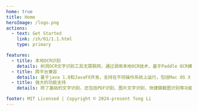 ```yaml
---
home: true
title: Home
heroImage: /logo.png
actions:
  - text: Get Started
    link: /zh/01/1.1.html
    type: primary

features:
  - title: 本地OCR识别
    details: 树洞OCR文字识别工具无需联网，通过调用本地OCR技术，基于Paddle OCR模型和深度学习框架如PyTorch、DJL，提供快速准确的文字识别。
  - title: 跨平台兼容
    details: 基于java 1.8和JavaFX开发，支持在不同操作系统上运行，包括Mac OS X 12.6及以上版本。
  - title: 强大的功能支持
    details: 除了基础的文字识别，还包括PDF识别、图片文字识别、快捷键截图识别等功能.

footer: MIT Licensed | Copyright © 2024-present Tong Li
---
```

